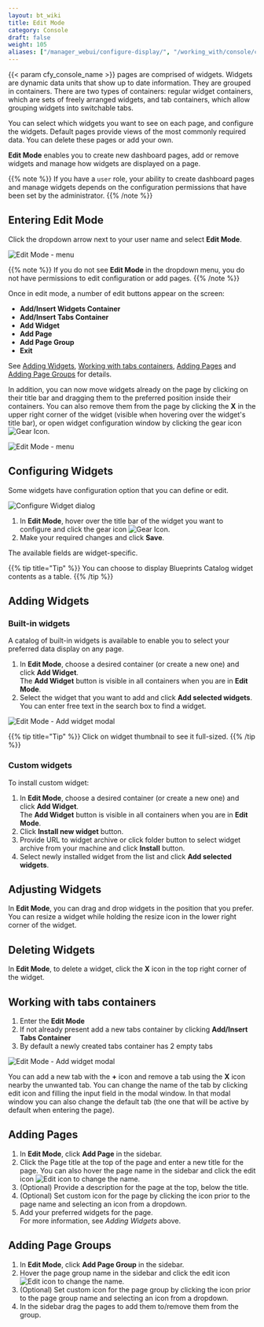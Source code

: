 ```yaml
---
layout: bt_wiki
title: Edit Mode
category: Console
draft: false
weight: 105
aliases: ["/manager_webui/configure-display/", "/working_with/console/configure-display/"]
---
```



{{< param cfy_console_name >}} pages are comprised of widgets.
Widgets are dynamic data units that show up to date information. They are grouped in containers. 
There are two types of containers: regular widget containers, which are sets of freely arranged widgets, and tab containers, which allow grouping widgets into switchable tabs.

You can select which widgets you want to see on each page, and configure the widgets.
Default pages provide views of the most commonly required data. You can delete these pages or add your own.


**Edit Mode** enables you to create new dashboard pages, add or remove widgets and manage how widgets are displayed on a page.

{{% note %}}
If you have a `user` role, your ability to create dashboard pages and manage widgets depends on the configuration permissions that have been set by the administrator.
{{% /note %}}


## Entering Edit Mode

Click the dropdown arrow next to your user name and select **Edit Mode**.

![Edit Mode - menu]( /images/ui/customization/edit-mode_menu.png )

{{% note %}}
If you do not see **Edit Mode** in the dropdown menu, you do not have permissions to edit configuration or add pages.
{{% /note %}}

Once in edit mode, a number of edit buttons appear on the screen:

* **Add/Insert Widgets Container**
* **Add/Insert Tabs Container**
* **Add Widget**
* **Add Page**
* **Add Page Group**
* **Exit**

See [Adding Widgets](#adding-widgets), [Working with tabs containers](#working-with-tabs-containers), [Adding Pages](#adding-pages) and [Adding Page Groups](#adding-page-groups) for details.

In addition, you can now move widgets already on the page by clicking on their title bar and dragging them to the preferred position inside their containers.
You can also remove them from the page by clicking the **X** in the upper right corner of the widget (visible when hovering over the widget's title bar), or open widget configuration window by clicking the gear icon ![Gear Icon]( /images/ui/icons/gear-icon.png ).

![Edit Mode - menu]( /images/ui/customization/edit-mode_overview.png )


## Configuring Widgets

Some widgets have configuration option that you can define or edit.

![Configure Widget dialog]( /images/ui/customization/configure-widget.png )

 1. In **Edit Mode**, hover over the title bar of the widget you want to configure and click the gear icon ![Gear Icon]( /images/ui/icons/gear-icon.png ).
 2. Make your required changes and click **Save**.   

The available fields are widget-specific.

{{% tip title="Tip" %}}
You can choose to display Blueprints Catalog widget contents as a table.
{{% /tip %}}


## Adding Widgets

### Built-in widgets

A catalog of built-in widgets is available to enable you to select your preferred data display on any page.

1. In **Edit Mode**, choose a desired container (or create a new one) and click **Add Widget**.   
   The **Add Widget** button is visible in all containers when you are in **Edit Mode**.  
2. Select the widget that you want to add and click **Add selected widgets**.   
   You can enter free text in the search box to find a widget.

![Edit Mode - Add widget modal]( /images/ui/customization/edit-mode_add-widget-modal.png )

{{% tip title="Tip" %}}
Click on widget thumbnail to see it full-sized.
{{% /tip %}}

### Custom widgets

To install custom widget:

1. In **Edit Mode**, choose a desired container (or create a new one) and click **Add Widget**.   
   The **Add Widget** button is visible in all containers when you are in **Edit Mode**.
2. Click **Install new widget** button.
3. Provide URL to widget archive or click folder button to select widget archive from your machine and click 
   **Install** button.
4. Select newly installed widget from the list and click **Add selected widgets**.

## Adjusting Widgets

In **Edit Mode**, you can drag and drop widgets in the position that you prefer.
You can resize a widget while holding the resize icon in the lower right corner of the widget.


## Deleting Widgets

In **Edit Mode**, to delete a widget, click the **X** icon in the top right corner of the widget.


## Working with tabs containers


1. Enter the **Edit Mode**
2. If not already present add a new tabs container by clicking **Add/Insert Tabs Container**  
3. By default a newly created tabs container has 2 empty tabs 


![Edit Mode - Add widget modal]( /images/ui/customization/edit-mode_tabs.png )

You can add a new tab with the **+** icon and remove a tab using the **X** icon nearby the unwanted tab.
You can change the name of the tab by clicking edit icon and filling the input field in the modal window.
In that modal window you can also change the default tab (the one that will be active by default when entering the page).


## Adding Pages

1. In **Edit Mode**, click **Add Page** in the sidebar.
2. Click the Page title at the top of the page and enter a new title for the page. You can also hover the page name in the sidebar and click the edit icon ![Edit icon]( /images/ui/icons/edit-icon.png ) to change the name.
3. (Optional) Provide a description for the page at the top, below the title.
4. (Optional) Set custom icon for the page by clicking the icon prior to the page name and selecting an icon from a dropdown.
5. Add your preferred widgets for the page.   
   For more information, see *Adding Widgets* above.


## Adding Page Groups

1. In **Edit Mode**, click **Add Page Group** in the sidebar.
2. Hover the page group name in the sidebar and click the edit icon ![Edit icon]( /images/ui/icons/edit-icon.png ) to change the name.
3. (Optional) Set custom icon for the page group by clicking the icon prior to the page group name and selecting an icon from a dropdown.
4. In the sidebar drag the pages to add them to/remove them from the group.
